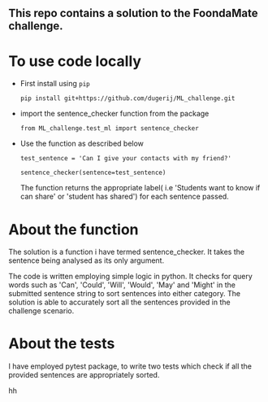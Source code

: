 ## This repo contains a solution to the FoondaMate challenge.
# To use code locally
- First install using `pip`
  ```
  pip install git+https://github.com/dugerij/ML_challenge.git
  ```
  
- import the sentence_checker function from the package
  ```
  from ML_challenge.test_ml import sentence_checker
  ```
  
  
- Use the function as described below
  ```
  test_sentence = 'Can I give your contacts with my friend?'
  
  sentence_checker(sentence=test_sentence) 
  ```
  The function returns the appropriate label( i.e 'Students want to know if can share' or 'student has shared') for each sentence passed.

# About the function
The solution is a function i have termed sentence_checker. It takes the sentence being analysed as its only argument.

The code is written employing simple logic in python.
It checks for query words such as 'Can', 'Could', 'Will', 'Would', 'May' and 'Might' in the submitted sentence string to sort sentences into either category. The solution is able to accurately sort all the sentences provided in the challenge scenario.

# About the tests
I have employed pytest package, to write two tests which check if all the provided sentences are appropriately sorted.

<!--  --> hh
